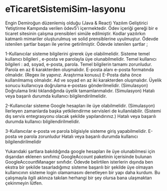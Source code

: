# eTicaretSistemiSim-lasyonu
Engin Demiroğun düzenlemiş olduğu (Java &amp; React) Yazılım Geliştirici Yetiştirme Kampında verilen ödev5'i içermektedir. Ödev içeriği gereği bir e ticaret sitesinin çalışma prensibleri simüle edilmiştir. Kodlar yazılırkın katmanlı mimariler oluşturulmuş ve solid prensiblerine uyulmuştur. Ödevde istenilen şartlar başarı ile yerine getirilmiştir.
Ödevde istenilen şartlar ;

1-Kullanıcılar sisteme bilgilerini girerek üye olabilmelidir.
Sisteme temel kullanıcı bilgileri , e-posta ve parolayla üye olunabilmelidir. 
Temel kullanıcı bilgileri : ad, soyad, e-posta, parola. Temel bilgilerin tamamı zorunludur.
Parola en az 6 karakterden oluşmalıdır.
E-posta alanı e-posta formatında olmalıdır. (Regex ile yapınız. Araştırma konusu)
E-Posta daha önce kullanılmamış olmalıdır.
Ad ve soyad en az iki karakterden oluşmalıdır.
Üyelik sonucu kullanıcıya doğrulama e-postası gönderilmelidir. (Simulasyon)
Doğrulama linki tıklandığında üyelik tamamlanmalıdır. (Simulasyon)
Hatalı veya başarılı durumda kullanıcı bilgilendirilmelidir.

2-Kullanıcılar sisteme Google hesapları ile üye olabilmelidir. (Simulasyon)
İlerleyen zamanlarda başka yetkilendirme servisleri de kullanılabilir. (Sistemi dış servis entegrasyonu olacak şekilde yapılandırınız.)
Hatalı veya başarılı durumda kullanıcı bilgilendirilmelidir.

3-Kullanıcılar e-posta ve parola bilgisiyle sisteme giriş yapabilmelidir.
E-posta ve parola zorunludur
Hatalı veya başarılı durumda kullanıcı bilgilendirilmelidir

Yukarıdaki şartlara bakıldığında google hesapları ile üye olunabilmesi için dışarıdan eklenen sınıfımız GoogleAccount paketinin içerisinde bulunan GoogleAccountManager sınıfıdır. Ödevde belirtilen isterlerin dışında ben ekstra bir şekilde tasarladığımız sisteme başarılı bir şekilde üye olmayan kullanıcının sisteme login olamamasını 
denetleyen bir yapı daha kurdum. Bu çalışmayla ilgili aklınıza takılan herhangi bir şey olursa bana ulaşmaktan çekinmeyin lütfen.
